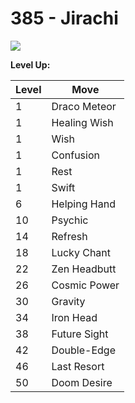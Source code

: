 # 385 - Jirachi
![][385]

**Level Up:**

Level | Move
---   | ---
  1   | Draco Meteor
  1   | Healing Wish
  1   | Wish
  1   | Confusion
  1   | Rest
  1   | Swift
  6   | Helping Hand
 10   | Psychic
 14   | Refresh
 18   | Lucky Chant
 22   | Zen Headbutt
 26   | Cosmic Power
 30   | Gravity
 34   | Iron Head
 38   | Future Sight
 42   | Double-Edge
 46   | Last Resort
 50   | Doom Desire



[385]: /img/pokemon/385.png
